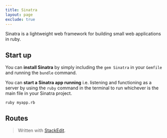 ```yaml
---
title: Sinatra
layout: page
exclude: true
---
```

Sinatra is a lightweight web framework for building small web applications in ruby.

## Start up
You can **install Sinatra** by simply including the `gem Sinatra` in your `Gemfile` and running the `bundle` command.

You can **start a Sinatra app running** i.e. listening and functioning as a server by using the `ruby` command in the terminal to run whichever is the main file in your Sinatra project.
```
ruby myapp.rb
```
## Routes


> Written with [StackEdit](https://stackedit.io/).
<!--stackedit_data:
eyJoaXN0b3J5IjpbLTEzMjk5MjEwNDYsNzcxNzIyMTUxXX0=
-->